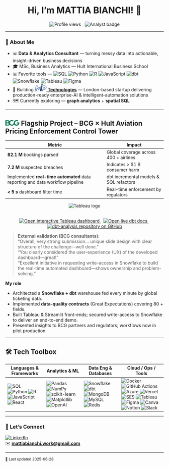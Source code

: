 <h1 align="center">Hi, I’m <strong>MATTIA BIANCHI!</strong> 👋</h1>

<p align="center">
  <img src="https://komarev.com/ghpvc/?username=erMisettoE&style=flat-square&label=Profile+views" alt="Profile views"> &nbsp;
  <img src="https://img.shields.io/badge/Analyst-%F0%9F%93%8C-blueviolet?logo=data" alt="Analyst badge">
</p>

---

### 🚀 About Me
- 📊 **Data & Analytics Consultant** — turning messy data into actionable, insight-driven business decisions
- 🎓 MSc, Business Analytics — Hult International Business School  
- 📊 Favorite tools —  ![SQL](https://img.shields.io/badge/-SQL-336791?logo=postgresql&logoColor=white&style=flat-square)
![Python](https://img.shields.io/badge/-Python-3776AB?logo=python&logoColor=white&style=flat-square)
![R](https://img.shields.io/badge/-R-276DC3?logo=r&logoColor=white&style=flat-square)
![JavaScript](https://img.shields.io/badge/-JavaScript-F7DF1E?logo=javascript&logoColor=black&style=flat-square)
![dbt](https://img.shields.io/badge/-dbt-FF694B?logo=dbt&logoColor=white&style=flat-square)
![Snowflake](https://img.shields.io/badge/-Snowflake-29B5E8?logo=snowflake&logoColor=white&style=flat-square)
![Tableau](https://img.shields.io/badge/-Tableau-E97627?logo=tableau&logoColor=white&style=flat-square)
![Figma](https://img.shields.io/badge/-Figma-F24E1E?logo=figma&logoColor=white&style=flat-square)
- 🚀 Building <a href="https://www.miptechnologies.tech/" title="Visit MIP Technologies">
      <img src="https://raw.githubusercontent.com/erMisetto/erMisetto/main/assets/MIPS_cut.png" height="24" alt="MIP Technologies logo" />
    </a> **[Technologies](https://www.miptechnologies.tech/)** — London-based startup delivering production-ready enterprise-AI & intelligent-automation solutions
- 🗺️ Currently exploring — **graph analytics** + **spatial SQL**

---

## <img src="https://raw.githubusercontent.com/erMisetto/erMisetto/main/assets/BCG_MONOGRAM.png" height="18" alt="BCG logo"> Flagship Project – BCG × Hult Aviation Pricing Enforcement Control Tower


| Metric | Impact |
|--------|--------|
| **82.1 M** bookings parsed | Global coverage across 400 + airlines |
| **7.2 M** suspected breaches | Indicates &gt; \$1 B consumer harm |
| Implemented **real-time automated** data reporting and data workflow pipeline | dbt incremental models & SQL refactors |
| **&lt; 5 s** dashboard filter time | Real-time enforcement by regulators |

<div align="center">

  <!-- Tableau logo -->
  <img src="https://img.icons8.com/color/96/tableau-software.png"
       width="80"
       alt="Tableau logo" />

  <br/>

  <!-- Button → interactive dashboard -->
  <a href="https://public.tableau.com/app/profile/mattia.bianchi1534/viz/USAviationPricingDashboard-IdentifyingUnfairPricingStrategies/Overview">
    <img src="https://img.shields.io/badge/OPEN&nbsp;DASHBOARD-Tableau&nbsp;Public-E97627?logo=tableau&logoColor=white&style=for-the-badge"
         alt="Open interactive Tableau dashboard" />
  </a>
  &nbsp;
  <!-- Button → dbt docs (GitHub Pages) -->
  <a href="https://ermisetto.github.io/dbt-analysis/#!/overview/fair_pricing_radar" title="Open live dbt docs">
    <img src="https://img.shields.io/badge/LIVE&nbsp;DBT&nbsp;DOCS-fair_pricing_radar-FF694B?logo=dbt&logoColor=white&style=for-the-badge"
         alt="Open live dbt docs"/>
  </a>
  &nbsp;
  <!-- Optional: button → GitHub repo -->
  <a href="https://github.com/erMisetto/dbt-analysis" title="View source code">
    <img src="https://img.shields.io/badge/VIEW&nbsp;CODE-db&nbsp;analysis-181717?logo=github&logoColor=white&style=for-the-badge"
         alt="dbt-analysis repository on GitHub"/>
  </a>

  
</div>

> **External validation (BCG consultants):**  
> “Overall, very strong submission… unique slide design with clear structure of the challenge—well done.”  
> “You clearly considered the user-experience (UX) of the developed dashboard—great!”  
> “Excellent initiative in requesting write-access in Snowflake to build the real-time automated dashboard—shows ownership and problem-solving.”

**My role**

* Architected a **Snowflake + dbt** warehouse fed every minute by global ticketing data.  
* Implemented **data-quality contracts** (Great Expectations) covering 80 + fields.  
* Built Tableau & Streamlit front-ends; secured write-access to Snowflake to deliver an end-to-end demo.  
* Presented insights to BCG partners and regulators; workflows now in pilot production.


---

## 🛠 Tech Toolbox

| Languages & Frameworks | Analytics & ML | Data Eng & Databases | Cloud / Ops / Tools |
|------------------------|----------------|----------------------|---------------------|
| ![SQL](https://img.shields.io/badge/-SQL-336791?logo=postgresql&logoColor=white) ![Python](https://img.shields.io/badge/-Python-3776AB?logo=python&logoColor=white) ![R](https://img.shields.io/badge/-R-276DC3?logo=r&logoColor=white) ![JavaScript](https://img.shields.io/badge/-JavaScript-F7DF1E?logo=javascript&logoColor=black) ![React](https://img.shields.io/badge/-React-61DAFB?logo=react&logoColor=black) | ![Pandas](https://img.shields.io/badge/-pandas-150458?logo=pandas&logoColor=white) ![NumPy](https://img.shields.io/badge/-NumPy-013243?logo=numpy&logoColor=white) ![scikit-learn](https://img.shields.io/badge/-sklearn-F7931E?logo=scikitlearn&logoColor=white) ![Matplotlib](https://img.shields.io/badge/-Matplotlib-11557C?logo=plotly&logoColor=white) ![OpenAI](https://img.shields.io/badge/-OpenAI-412991?logo=openai&logoColor=white) | ![Snowflake](https://img.shields.io/badge/-Snowflake-29B5E8?logo=snowflake&logoColor=white) ![dbt](https://img.shields.io/badge/-dbt-FF694B?logo=dbt&logoColor=white) ![MongoDB](https://img.shields.io/badge/-MongoDB-47A248?logo=mongodb&logoColor=white) ![MySQL](https://img.shields.io/badge/-MySQL-4479A1?logo=mysql&logoColor=white) ![Redis](https://img.shields.io/badge/-Redis-DC382D?logo=redis&logoColor=white) | ![Docker](https://img.shields.io/badge/-Docker-2496ED?logo=docker&logoColor=white) ![GitHub Actions](https://img.shields.io/badge/-GitHub%20Actions-2088FF?logo=githubactions&logoColor=white) ![Azure](https://img.shields.io/badge/-Azure-0078D4?logo=microsoftazure&logoColor=white) ![Vercel](https://img.shields.io/badge/-Vercel-000000?logo=vercel&logoColor=white) ![SES](https://img.shields.io/badge/-Amazon%20SES-232F3E?logo=amazonaws&logoColor=white) ![Tableau](https://img.shields.io/badge/-Tableau-E97627?logo=tableau&logoColor=white) ![Figma](https://img.shields.io/badge/-Figma-F24E1E?logo=figma&logoColor=white) ![Canva](https://img.shields.io/badge/-Canva-00C4CC?logo=canva&logoColor=white) ![Notion](https://img.shields.io/badge/-Notion-000000?logo=notion&logoColor=white) ![Slack](https://img.shields.io/badge/-Slack-4A154B?logo=slack&logoColor=white) |
---


### 🤝 Let’s Connect
[![LinkedIn](https://img.shields.io/badge/-LinkedIn-0A66C2?logo=linkedin&logoColor=white)](https://linkedin.com/in/bianchi-mattia/)  
✉️ **mattiabianchi.work@gmail.com**

---

<sup>📝 Last updated 2025-06-28</sup>
